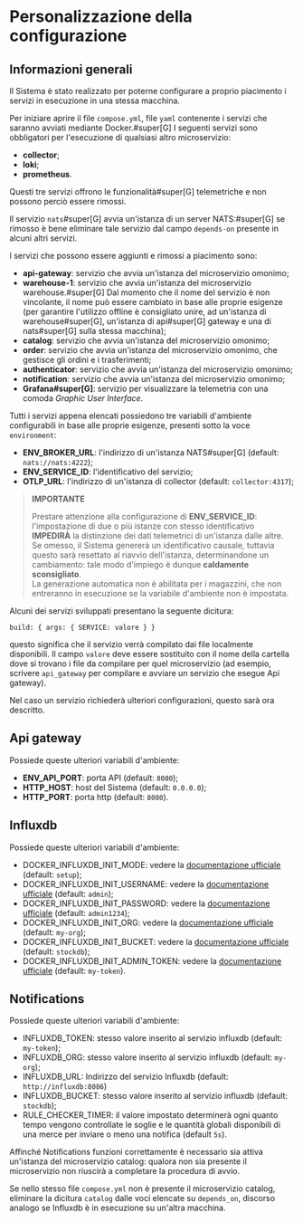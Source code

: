 # Personalizzazione della configurazione

## Informazioni generali

Il Sistema è stato realizzato per poterne configurare a proprio piacimento i servizi in esecuzione in una stessa macchina.

Per iniziare aprire il file `compose.yml`, file `yaml` contenente i servizi che saranno avviati mediante Docker.#super[G] I seguenti servizi sono obbligatori per l'esecuzione di qualsiasi altro microservizio:

- **collector**;
- **loki**;
- **prometheus**.

Questi tre servizi offrono le funzionalità#super[G] telemetriche e non possono perciò essere rimossi.

Il servizio `nats`#super[G] avvia un'istanza di un server NATS:#super[G] se rimosso è bene eliminare tale servizio dal campo `depends-on` presente in alcuni altri servizi.

I servizi che possono essere aggiunti e rimossi a piacimento sono:

- **api-gateway**: servizio che avvia un'istanza del microservizio omonimo;
- **warehouse-1**: servizio che avvia un'istanza del microservizio warehouse.#super[G] Dal momento che il nome del servizio è non vincolante, il nome può essere cambiato in base alle proprie esigenze (per garantire l'utilizzo offline è consigliato unire, ad un'istanza di warehouse#super[G], un'istanza di api#super[G] gateway e una di nats#super[G] sulla stessa macchina);
- **catalog**: servizio che avvia un'istanza del microservizio omonimo;
- **order**: servizio che avvia un'istanza del microservizio omonimo, che gestisce gli ordini e i trasferimenti;
- **authenticator**: servizio che avvia un'istanza del microservizio omonimo;
- **notification**: servizio che avvia un'istanza del microservizio omonimo;
- **Grafana#super[G]**: servizio per visualizzare la telemetria con una comoda _Graphic User Interface_.

Tutti i servizi appena elencati possiedono tre variabili d'ambiente configurabili in base alle proprie esigenze, presenti sotto la voce `environment`:

- **ENV_BROKER_URL**: l'indirizzo di un'istanza NATS#super[G] (default: `nats://nats:4222`);
- **ENV_SERVICE_ID**: l'identificativo del servizio;
- **OTLP_URL**: l'indirizzo di un'istanza di collector (default: `collector:4317`);

<!--raw-typst #pagebreak() -->

<!--raw-typst
-------------------------------------------------------------------------------------------------------------------
-->

> **IMPORTANTE**
>
> Prestare attenzione alla configurazione di **ENV_SERVICE_ID**: l'impostazione di due o più istanze con stesso identificativo **IMPEDIRÀ** la distinzione dei dati telemetrici di un'istanza dalle altre. Se omesso, il Sistema genererà un identificativo causale, tuttavia questo sarà resettato al riavvio dell'istanza, determinandone un cambiamento: tale modo d'impiego è dunque **caldamente sconsigliato**. <br> <!--raw-typst \ -->
> La generazione automatica non è abilitata per i magazzini, che non entreranno in esecuzione se la variabile d'ambiente non è impostata.

<!--raw-typst
-------------------------------------------------------------------------------------------------------------------
-->

Alcuni dei servizi sviluppati presentano la seguente dicitura:

`build: { args: { SERVICE: valore } }`

questo significa che il servizio verrà compilato dai file localmente disponibili. Il campo `valore` deve essere sostituito con il nome della cartella dove si trovano i file da compilare per quel microservizio (ad esempio, scrivere `api_gateway` per compilare e avviare un servizio che esegue Api gateway).

Nel caso un servizio richiederà ulteriori configurazioni, questo sarà ora descritto.

## Api gateway

Possiede queste ulteriori variabili d'ambiente:

- **ENV_АPI_PORT**: porta АPI (default: `8080`);
- **HTTP_HOST**: host del Sistema (default: `0.0.0.0`);
- **HTTP_PORT**: porta http (default: `8080`).

## Influxdb

Possiede queste ulteriori variabili d'ambiente:

- DOCKER_INFLUXDB_INIT_MODE: vedere la [documentazione ufficiale](https://docs.influxdata.com/influxdb/v2/install/use-docker-compose/) (default: `setup`);
- DOCKER_INFLUXDB_INIT_USERNAME: vedere la [documentazione ufficiale](https://docs.influxdata.com/influxdb/v2/install/use-docker-compose/) (default: `admin`);
- DOCKER_INFLUXDB_INIT_PASSWORD: vedere la [documentazione ufficiale](https://docs.influxdata.com/influxdb/v2/install/use-docker-compose/) (default: `admin1234`);
- DOCKER_INFLUXDB_INIT_ORG: vedere la [documentazione ufficiale](https://docs.influxdata.com/influxdb/v2/install/use-docker-compose/) (default: `my-org`);
- DOCKER_INFLUXDB_INIT_BUCKET: vedere la [documentazione ufficiale](https://docs.influxdata.com/influxdb/v2/install/use-docker-compose/) (default: `stockdb`);
- DOCKER_INFLUXDB_INIT_ADMIN_TOKEN: vedere la [documentazione ufficiale](https://docs.influxdata.com/influxdb/v2/install/use-docker-compose/) (default: `my-token`).

## Notifications

Possiede queste ulteriori variabili d'ambiente:

- INFLUXDB_TOKEN: stesso valore inserito al servizio influxdb (default: `my-token`);
- INFLUXDB_ORG: stesso valore inserito al servizio influxdb (default: `my-org`);
- INFLUXDB_URL: Indirizzo del servizio Influxdb (default: `http://influxdb:8086`)
- INFLUXDB_BUCKET: stesso valore inserito al servizio influxdb (default: `stockdb`);
- RULE_CHECKER_TIMER: il valore impostato determinerà ogni quanto tempo vengono controllate le soglie e le quantità globali disponibili di una merce per inviare o meno una notifica (default `5s`).

Affinché Notifications funzioni correttamente è necessario sia attiva un'istanza del microservizio catalog: qualora non sia presente il microservizio non riuscirà a completare la procedura di avvio.

Se nello stesso file `compose.yml` non è presente il microservizio catalog, eliminare la dicitura `catalog` dalle voci elencate su `depends_on`, discorso analogo se Influxdb è in esecuzione su un'altra macchina.
